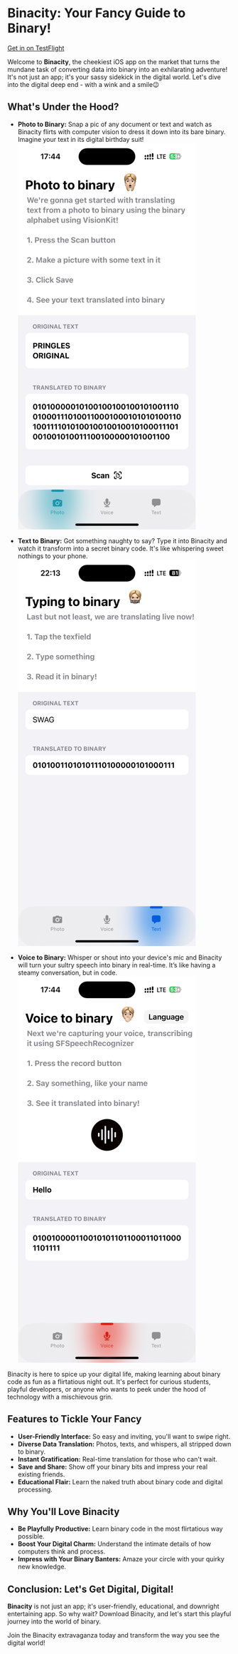 # Binacity: Your Fancy Guide to Binary!

[Get in on TestFlight](https://testflight.apple.com/join/GJSKdtUK)

Welcome to **Binacity**, the cheekiest iOS app on the market that turns the mundane task of converting data into binary into an exhilarating adventure! It's not just an app; it's your sassy sidekick in the digital world. Let's dive into the digital deep end - with a wink and a smile😉

## What's Under the Hood?

- **Photo to Binary:** Snap a pic of any document or text and watch as Binacity flirts with computer vision to dress it down into its bare binary. Imagine your text in its digital birthday suit!
![PhotoBinary](Binacity/Assets.xcassets/Screenshots/Photo.imageset/Photo.png)

- **Text to Binary:** Got something naughty to say? Type it into Binacity and watch it transform into a secret binary code. It's like whispering sweet nothings to your phone.
![PhotoBinary](Binacity/Assets.xcassets/Screenshots/Text.imageset/Text.png)

- **Voice to Binary:** Whisper or shout into your device's mic and Binacity will turn your sultry speech into binary in real-time. It’s like having a steamy conversation, but in code.
![PhotoBinary](Binacity/Assets.xcassets/Screenshots/Voice.imageset/Voice.png)

Binacity is here to spice up your digital life, making learning about binary code as fun as a flirtatious night out. It's perfect for curious students, playful developers, or anyone who wants to peek under the hood of technology with a mischievous grin.

## Features to Tickle Your Fancy

- **User-Friendly Interface:** So easy and inviting, you'll want to swipe right.
- **Diverse Data Translation:** Photos, texts, and whispers, all stripped down to binary.
- **Instant Gratification:** Real-time translation for those who can't wait.
- **Save and Share:** Show off your binary bits and impress your real existing friends.
- **Educational Flair:** Learn the naked truth about binary code and digital processing.

## Why You'll Love Binacity

- **Be Playfully Productive:** Learn binary code in the most flirtatious way possible.
- **Boost Your Digital Charm:** Understand the intimate details of how computers think and process.
- **Impress with Your Binary Banters:** Amaze your circle with your quirky new knowledge.

## Conclusion: Let's Get Digital, Digital!

**Binacity** is not just an app; it's user-friendly, educational, and downright entertaining app. So why wait? Download Binacity, and let's start this playful journey into the world of binary.

Join the Binacity extravaganza today and transform the way you see the digital world!
